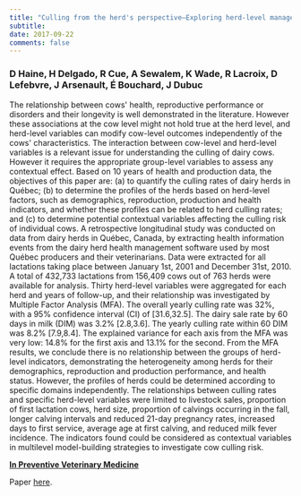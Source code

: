 ```yaml
---
title: "Culling from the herd's perspective—Exploring herd-level management factors and culling rates in Québec dairy herds"
subtitle: 
date: 2017-09-22
comments: false
---
```


### D Haine, H Delgado, R Cue, A Sewalem, K Wade, R Lacroix, D Lefebvre, J Arsenault, É Bouchard, J Dubuc

The relationship between cows' health, reproductive performance or disorders and their longevity is well demonstrated in the literature. However these associations at the cow level might not hold true at the herd level, and herd-level variables can modify cow-level outcomes independently of the cows' characteristics. The interaction between cow-level and herd-level variables is a relevant issue for understanding the culling of dairy cows. However it requires the appropriate group-level variables to assess any contextual effect. Based on 10 years of health and production data, the objectives of this paper are: (a) to quantify the culling rates of dairy herds in Québec; (b) to determine the profiles of the herds based on herd-level factors, such as demographics, reproduction, production and health indicators, and whether these profiles can be related to herd culling rates; and (c) to determine potential contextual variables affecting the culling risk of individual cows. A retrospective longitudinal study was conducted on data from dairy herds in Québec, Canada, by extracting health information events from the dairy herd health management software used by most Québec producers and their veterinarians. Data were extracted for all lactations taking place between January 1st, 2001 and December 31st, 2010. A total of 432,733 lactations from 156,409 cows out of 763 herds were available for analysis. Thirty herd-level variables were aggregated for each herd and years of follow-up, and their relationship was investigated by Multiple Factor Analysis (MFA). The overall yearly culling rate was 32%, with a 95% confidence interval (CI) of [31.6,32.5]. The dairy sale rate by 60 days in milk (DIM) was 3.2% [2.8,3.6]. The yearly culling rate within 60 DIM was 8.2% [7.9,8.4]. The explained variance for each axis from the MFA was very low: 14.8% for the first axis and 13.1% for the second. From the MFA results, we conclude there is no relationship between the groups of herd-level indicators, demonstrating the heterogeneity among herds for their demographics, reproduction and production performance, and health status. However, the profiles of herds could be determined according to specific domains independently. The relationships between culling rates and specific herd-level variables were limited to livestock sales, proportion of first lactation cows, herd size, proportion of calvings occurring in the fall, longer calving intervals and reduced 21-day pregnancy rates, increased days to first service, average age at first calving, and reduced milk fever incidence. The indicators found could be considered as contextual variables in multilevel model-building strategies to investigate cow culling risk.

[**In Preventive Veterinary Medicine**](https://www.sciencedirect.com/science/article/pii/S0167587716307218)

Paper [here](/pdf/haine2017b.pdf).
